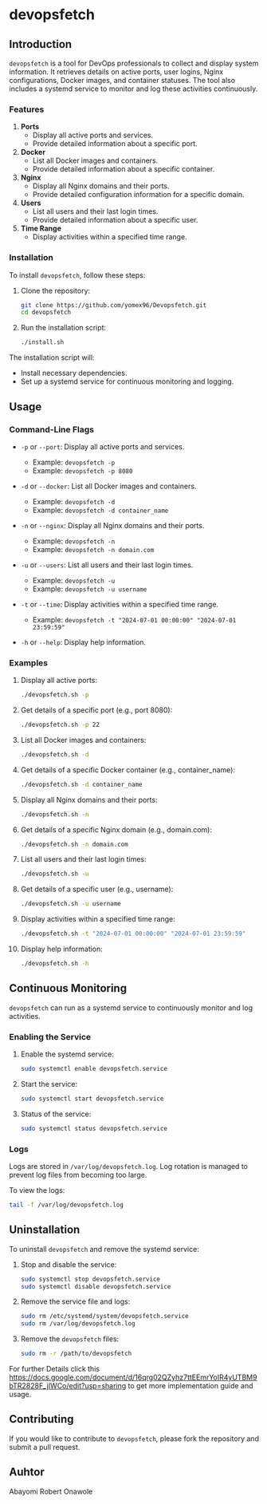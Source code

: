 # devopsfetch 

## Introduction

`devopsfetch` is a tool for DevOps professionals to collect and display system information. It retrieves details on active ports, user logins, Nginx configurations, Docker images, and container statuses. The tool also includes a systemd service to monitor and log these activities continuously.

### Features

1. **Ports**
   - Display all active ports and services.
   - Provide detailed information about a specific port.
2. **Docker**
   - List all Docker images and containers.
   - Provide detailed information about a specific container.
3. **Nginx**
   - Display all Nginx domains and their ports.
   - Provide detailed configuration information for a specific domain.
4. **Users**
   - List all users and their last login times.
   - Provide detailed information about a specific user.
5. **Time Range**
   - Display activities within a specified time range.

### Installation

To install `devopsfetch`, follow these steps:

1. Clone the repository:
    ```sh
    git clone https://github.com/yomex96/Devopsfetch.git
    cd devopsfetch
    ```

2. Run the installation script:
    ```sh
    ./install.sh
    ```

The installation script will:
- Install necessary dependencies.
- Set up a systemd service for continuous monitoring and logging.

## Usage

### Command-Line Flags

- `-p` or `--port`: Display all active ports and services.
  - Example: `devopsfetch -p`
  - Example: `devopsfetch -p 8080`

- `-d` or `--docker`: List all Docker images and containers.
  - Example: `devopsfetch -d`
  - Example: `devopsfetch -d container_name`

- `-n` or `--nginx`: Display all Nginx domains and their ports.
  - Example: `devopsfetch -n`
  - Example: `devopsfetch -n domain.com`

- `-u` or `--users`: List all users and their last login times.
  - Example: `devopsfetch -u`
  - Example: `devopsfetch -u username`

- `-t` or `--time`: Display activities within a specified time range.
  - Example: `devopsfetch -t "2024-07-01 00:00:00" "2024-07-01 23:59:59"`

- `-h` or `--help`: Display help information.

### Examples

1. Display all active ports:
    ```sh
    ./devopsfetch.sh -p
    ```

2. Get details of a specific port (e.g., port 8080):
    ```sh
    ./devopsfetch.sh -p 22
    ```

3. List all Docker images and containers:
    ```sh
    ./devopsfetch.sh -d
    ```

4. Get details of a specific Docker container (e.g., container_name):
    ```sh
    ./devopsfetch.sh -d container_name
    ```

5. Display all Nginx domains and their ports:
    ```sh
    ./devopsfetch.sh -n
    ```

6. Get details of a specific Nginx domain (e.g., domain.com):
    ```sh
    ./devopsfetch.sh -n domain.com
    ```

7. List all users and their last login times:
    ```sh
    ./devopsfetch.sh -u
    ```

8. Get details of a specific user (e.g., username):
    ```sh
    ./devopsfetch.sh -u username
    ```

9. Display activities within a specified time range:
    ```sh
    ./devopsfetch.sh -t "2024-07-01 00:00:00" "2024-07-01 23:59:59"
    ```
10. Display help information:
    ```sh
    ./devopsfetch.sh -h
    ```

## Continuous Monitoring

`devopsfetch` can run as a systemd service to continuously monitor and log activities.

### Enabling the Service

1. Enable the systemd service:
    ```sh
    sudo systemctl enable devopsfetch.service
    ```

2. Start the service:
    ```sh
    sudo systemctl start devopsfetch.service
    ```
3. Status of  the service:
    ```sh
    sudo systemctl status devopsfetch.service
    ```

### Logs

Logs are stored in `/var/log/devopsfetch.log`. Log rotation is managed to prevent log files from becoming too large.

To view the logs:
```sh
tail -f /var/log/devopsfetch.log
```

## Uninstallation

To uninstall `devopsfetch` and remove the systemd service:

1. Stop and disable the service:
    ```sh
    sudo systemctl stop devopsfetch.service
    sudo systemctl disable devopsfetch.service
    ```

2. Remove the service file and logs:
    ```sh
    sudo rm /etc/systemd/system/devopsfetch.service
    sudo rm /var/log/devopsfetch.log
    ```

3. Remove the `devopsfetch` files:
    ```sh
    sudo rm -r /path/to/devopsfetch
    ```
For further Details click this https://docs.google.com/document/d/16qrg02QZyhz7ttEEmrYoIR4yUTBM9bTR2828F_jIWCo/edit?usp=sharing to get more implementation guide and usage.
## Contributing

If you would like to contribute to `devopsfetch`, please fork the repository and submit a pull request.


## Auhtor
Abayomi Robert Onawole


